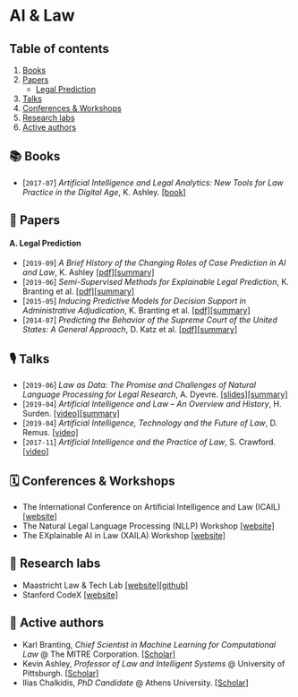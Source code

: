 # AI & Law

## Table of contents
1. [Books](#books)
2. [Papers](#papers)
    - [Legal Prediction](#prediction)
3. [Talks](#talks)
4. [Conferences & Workshops](#conferences)
5. [Research labs](#labs)
6. [Active authors](#authors)


## 📚  Books <a name="books"></a>

- [`2017-07`] *Artificial Intelligence and Legal Analytics: New Tools for Law Practice in the Digital Age*, K. Ashley. [[book]](https://www.cambridge.org/core/books/artificial-intelligence-and-legal-analytics/E7D705EEF392501A1DB180645917E7E0)

## 📄  Papers <a name="papers"></a>

#### A. Legal Prediction <a name="prediction"></a>

- [`2019-09`] *A Brief History of the Changing Roles of Case Prediction in AI and Law*, K. Ashley [[pdf]](https://journals.latrobe.edu.au/index.php/law-in-context/article/download/88/157)[[summary]](./summaries/ashley2019history.md)
- [`2019-06`] *Semi-Supervised Methods for Explainable Legal Prediction*, K. Branting et al. [[pdf]](https://www.researchgate.net/profile/Alex_Yeh/publication/334643454_Semi-Supervised_Methods_for_Explainable_Legal_Prediction/links/5e33eb4792851c7f7f0ecb26/Semi-Supervised-Methods-for-Explainable-Legal-Prediction.pdf)[[summary]](./summaries/branting2019explainable.md)
- [`2015-05`] *Inducing Predictive Models for Decision Support in Administrative Adjudication*, K. Branting et al. [[pdf]](https://www.mirelproject.eu/MIRELws@ICAIL/MIRELwsPubs/Branting-etal-MIRELwsAtICAIL.pdf)[[summary]](./summaries/branting2015inducing.md)
- [`2014-07`] *Predicting the Behavior of the Supreme Court of the United States: A General Approach*, D. Katz et al. [[pdf]](https://arxiv.org/pdf/1407.6333)[[summary]](./summaries/katz2014predicting.md)



## 🎙  Talks <a name="talks"></a>

- [`2019-06`] *Law as Data: The Promise and Challenges of Natural Language Processing for Legal Research*, A. Dyevre. [[slides]](https://drive.google.com/open?id=14zWlp2Hkm866MTup_oMZJa5T80fxsWtR)[[summary]](./summaries/dyevre2019nllp.md)
- [`2019-04`] *Artificial Intelligence and Law – An Overview and History*, H. Surden. [[video]](https://www.youtube.com/watch?v=BG6YR0xGMRA)[[summary]](./summaries/surden2019history.md)
- [`2019-04`] *Artificial Intelligence, Technology and the Future of Law*, D. Remus. [[video]](https://www.youtube.com/watch?v=UYSZeHqZnaA)
- [`2017-11`] *Artificial Intelligence and the Practice of Law*, S. Crawford. [[video]](https://www.youtube.com/watch?v=YNaT9VD8290)


## 🗓  Conferences & Workshops <a name="conferences"></a>

- The International Conference on Artificial Intelligence and Law (ICAIL) [[website]](https://dl.acm.org/doi/proceedings/10.1145/3322640#issue-downloads)
- The Natural Legal Language Processing (NLLP) Workshop [[website]](https://sites.google.com/view/nllp/nllp-2019)
- The EXplainable AI in Law (XAILA) Workshop [[website]](https://www.geist.re/xaila:start)


## 🧪 Research labs <a name="labs"></a>

- Maastricht Law & Tech Lab [[website]](https://www.maastrichtuniversity.nl/about-um/faculties/law/research/law-and-tech-lab)[[github]](https://github.com/maastrichtlawtech)
- Stanford CodeX [[website]](https://law.stanford.edu/codex-the-stanford-center-for-legal-informatics/)

## 🧐 Active authors <a name="authors"></a>

- Karl Branting, *Chief Scientist in Machine Learning for Computational Law* @ The MITRE Corporation. [[Scholar]](https://scholar.google.com/citations?hl=en&user=s6Z4NH0AAAAJ&view_op=list_works&sortby=pubdate)
- Kevin Ashley, *Professor of Law and Intelligent Systems* @ University of Pittsburgh. [[Scholar]](https://scholar.google.com/citations?hl=en&user=ouEDJ0EAAAAJ&view_op=list_works&sortby=pubdate)
- Ilias Chalkidis, *PhD Candidate* @ Athens University. [[Scholar]](https://scholar.google.gr/citations?hl=en&user=BrtAqz8AAAAJ&view_op=list_works&sortby=pubdate)
